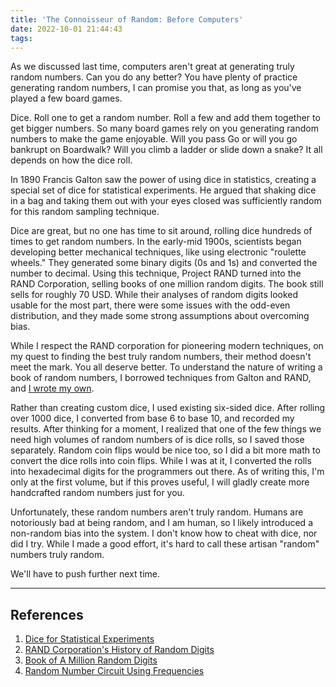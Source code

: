 ```yaml
---
title: 'The Connoisseur of Random: Before Computers'
date: 2022-10-01 21:44:43
tags:
---
```


As we discussed last time, computers aren't great at generating truly random numbers. Can you do any better? You have plenty of practice generating random numbers, I can promise you that, as long as you've played a few board games.

Dice. Roll one to get a random number. Roll a few and add them together to get bigger numbers. So many board games rely on you generating random numbers to make the game enjoyable. Will you pass Go or will you go bankrupt on Boardwalk? Will you climb a ladder or slide down a snake? It all depends on how the dice roll.

In 1890 Francis Galton saw the power of using dice in statistics, creating a special set of dice for statistical experiments. He argued that shaking dice in a bag and taking them out with your eyes closed was sufficiently random for this random sampling technique.

Dice are great, but no one has time to sit around, rolling dice hundreds of times to get random numbers. In the early-mid 1900s, scientists began developing better mechanical techniques, like using electronic "roulette wheels." They generated some binary digits (0s and 1s) and converted the number to decimal. Using this technique, Project RAND turned into the RAND Corporation, selling books of one million random digits. The book still sells for roughly 70 USD. While their analyses of random digits looked usable for the most part, there were some issues with the odd-even distribution, and they made some strong assumptions about overcoming bias.

While I respect the RAND corporation for pioneering modern techniques, on my quest to finding the best truly random numbers, their method doesn't meet the mark. You all deserve better. To understand the nature of writing a book of random numbers, I borrowed techniques from Galton and RAND, and [I wrote my own](https://github.com/ronikbhaskar/book-of-random-numbers/blob/main/volumes/Volume%20I.md).

Rather than creating custom dice, I used existing six-sided dice. After rolling over 1000 dice, I converted from base 6 to base 10, and recorded my results. After thinking for a moment, I realized that one of the few things we need high volumes of random numbers of is dice rolls, so I saved those separately. Random coin flips would be nice too, so I did a bit more math to convert the dice rolls into coin flips. While I was at it, I converted the rolls into hexadecimal digits for the programmers out there. As of writing this, I'm only at the first volume, but if this proves useful, I will gladly create more handcrafted random numbers just for you.

Unfortunately, these random numbers aren't truly random. Humans are notoriously bad at being random, and I am human, so I likely introduced a non-random bias into the system. I don't know how to cheat with dice, nor did I try. While I made a good effort, it's hard to call these artisan "random" numbers truly random.

We'll have to push further next time.

---
## References

1. [Dice for Statistical Experiments](https://doi.org/10.1038/042013a0)
2. [RAND Corporation's History of Random Digits](https://www.rand.org/content/dam/rand/pubs/papers/2008/P113.pdf)
3. [Book of A Million Random Digits](https://www.amazon.com/Million-Random-Digits-Normal-Deviates/dp/0833030477)
4. [Random Number Circuit Using Frequencies](https://www.google.com/url?sa=t&rct=j&q=&esrc=s&source=web&cd=&ved=2ahUKEwjwx8Pt08D6AhU2lIkEHf8jAqcQFnoECAgQAQ&url=https%3A%2F%2Fwww.mdpi.com%2F2079-9292%2F10%2F13%2F1517%2Fpdf&usg=AOvVaw1PiU7pbgXdIviYWLFI4TgC)